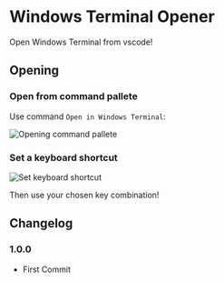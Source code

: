 # Windows Terminal Opener

Open Windows Terminal from vscode!

## Opening

### Open from command pallete

Use command `Open in Windows Terminal`:

![Opening command pallete](https://i.imgur.com/HNJJqms.png)

### Set a keyboard shortcut

![Set keyboard shortcut](https://i.imgur.com/gwMBpKz.png)

Then use your chosen key combination!

## Changelog

### 1.0.0

- First Commit
